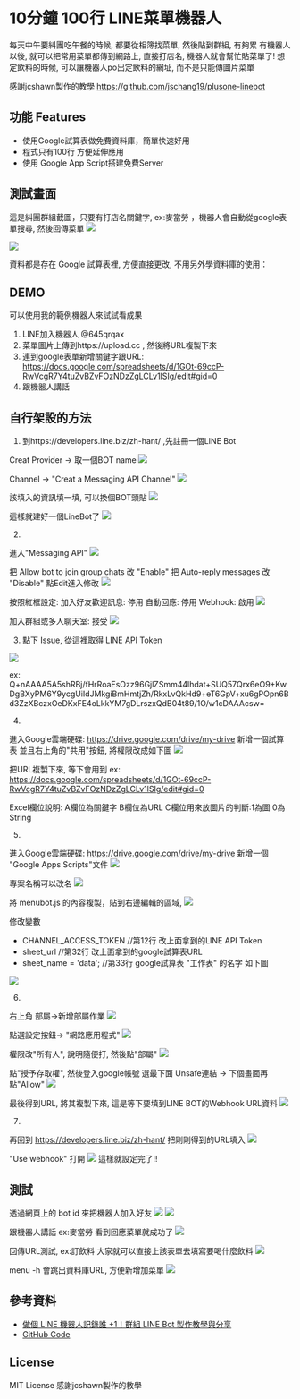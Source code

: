 # 10分鐘 100行 LINE菜單機器人

每天中午要糾團吃午餐的時候, 都要從相簿找菜單, 然後貼到群組, 有夠累
有機器人以後, 就可以把常用菜單都傳到網路上, 直接打店名, 機器人就會幫忙貼菜單了!
想定飲料的時候, 可以讓機器人po出定飲料的網址, 而不是只能傳圖片菜單

感謝jcshawn製作的教學
https://github.com/jschang19/plusone-linebot

## 功能 Features

- 使用Google試算表做免費資料庫，簡單快速好用
- 程式只有100行 方便延伸應用
- 使用 Google App Script搭建免費Server

## 測試畫面
這是糾團群組截圖，只要有打店名關鍵字, ex:麥當勞 ，機器人會自動從google表單搜尋, 然後回傳菜單
<img src ="https://upload.cc/i1/2022/11/08/v7hjew.png">

<img src ="https://upload.cc/i1/2022/11/08/02esmU.png">

資料都是存在 Google 試算表裡, 方便直接更改, 不用另外學資料庫的使用：

## DEMO
可以使用我的範例機器人來試試看成果
1. LINE加入機器人 @645qrqax
2. 菜單圖片上傳到https://upload.cc , 然後將URL複製下來
3. 連到google表單新增關鍵字跟URL: https://docs.google.com/spreadsheets/d/1GOt-69ccP-RwVcgR7Y4tuZvBZvFOzNDzZgLCLv1lSIg/edit#gid=0
4. 跟機器人講話

## 自行架設的方法
1. 到https://developers.line.biz/zh-hant/ ,先註冊一個LINE Bot

Creat Provider -> 取一個BOT name
<img src ="https://upload.cc/i1/2022/11/08/aXZpYt.png">

Channel -> "Creat a Messaging API Channel"
<img src ="https://upload.cc/i1/2022/11/08/OW7snA.png">

該填入的資訊填一填, 可以換個BOT頭貼
<img src ="https://upload.cc/i1/2022/11/08/pre97g.png">

這樣就建好一個LineBot了
<img src ="https://upload.cc/i1/2022/11/08/6avoux.png">

2.
進入"Messaging API"
<img src ="https://upload.cc/i1/2022/11/08/gMwlTy.png">

把 Allow bot to join group chats 改 "Enable"
把 Auto-reply messages 改 "Disable"
點Edit進入修改
<img src ="https://upload.cc/i1/2022/11/08/ldoWF8.png">

按照紅框設定:
加入好友歡迎訊息: 停用
自動回應: 停用
Webhook: 啟用
<img src ="https://upload.cc/i1/2022/11/08/2C3Vmj.png">

加入群組或多人聊天室: 接受
<img src ="https://upload.cc/i1/2022/11/08/DkmFCN.png">

3. 點下 Issue, 從這裡取得 LINE API Token
<img src ="https://upload.cc/i1/2022/11/08/t1Gd97.png">

ex: 
Q+nAAAA5A5shRBj/fHrRoaEsOzz96GjlZSmm44lhdat+SUQ57Qrx6eO9+KwDgBXyPM6Y9ycgUiIdJMkgiBmHmtjZh/RkxLvQkHd9+eT6GpV+xu6gPOpn6Bd3ZzXBczxOeDKxFE4oLkkYM7gDLrszxQdB04t89/1O/w1cDAAAcsw=

4.
進入Google雲端硬碟: https://drive.google.com/drive/my-drive
新增一個試算表
並且右上角的"共用"按鈕, 將權限改成如下圖
<img src ="https://upload.cc/i1/2022/11/08/wHSPs3.png">

把URL複製下來, 等下會用到
ex:
https://docs.google.com/spreadsheets/d/1GOt-69ccP-RwVcgR7Y4tuZvBZvFOzNDzZgLCLv1lSIg/edit#gid=0

Excel欄位說明:
A欄位為關鍵字 B欄位為URL C欄位用來放圖片的判斷:1為圖 0為String

5.
進入Google雲端硬碟: https://drive.google.com/drive/my-drive
新增一個 "Google Apps Scripts"文件
<img src ="https://upload.cc/i1/2022/11/08/Z10pdw.png">

專案名稱可以改名
<img src ="https://upload.cc/i1/2022/11/08/C80oQi.png">

將 menubot.js 的內容複製，貼到右邊編輯的區域,
<img src ="https://upload.cc/i1/2022/11/08/cN0daV.png">

修改變數
- CHANNEL_ACCESS_TOKEN //第12行 改上面拿到的LINE API Token
- sheet_url //第32行 改上面拿到的google試算表URL
- sheet_name = 'data'; //第33行 google試算表 "工作表" 的名字 如下圖
<img src ="https://upload.cc/i1/2022/11/08/oVSsTu.png">

6.
右上角 部屬->新增部屬作業
<img src ="https://upload.cc/i1/2022/11/08/cN0daV.png">

點選設定按鈕-> "網路應用程式"
<img src ="https://upload.cc/i1/2022/11/08/nVDP72.png">

權限改"所有人", 說明隨便打, 然後點"部屬"
<img src ="https://upload.cc/i1/2022/11/08/ERNBOs.png">

點"授予存取權", 然後登入google帳號
選最下面 Unsafe連結 -> 下個畫面再點"Allow"
<img src ="https://upload.cc/i1/2022/11/08/5faroW.png">

最後得到URL, 將其複製下來, 這是等下要填到LINE BOT的Webhook URL資料
<img src ="https://upload.cc/i1/2022/11/08/GwqJ2F.png">

7.
再回到 https://developers.line.biz/zh-hant/ 
把剛剛得到的URL填入
<img src ="https://upload.cc/i1/2022/11/08/ykRPn8.png">

"Use webhook" 打開
<img src ="https://upload.cc/i1/2022/11/08/cZwMa4.png">
這樣就設定完了!!

## 測試
透過網頁上的 bot id 來把機器人加入好友
<img src ="https://upload.cc/i1/2022/11/08/N8inEt.png">
<img src ="https://upload.cc/i1/2022/11/08/maMJhF.png">

跟機器人講話 ex:麥當勞
看到回應菜單就成功了
<img src ="https://upload.cc/i1/2022/11/08/v7hjew.png">

回傳URL測試, ex:訂飲料
大家就可以直接上該表單去填寫要喝什麼飲料
<img src ="https://upload.cc/i1/2022/11/08/02esmU.png">

menu -h 會跳出資料庫URL, 方便新增加菜單
<img src ="https://upload.cc/i1/2022/11/08/AOlFkI.png">

## 參考資料
- [做個 LINE 機器人記錄誰 +1！群組 LINE Bot 製作教學與分享](https://jcshawn.com/addone-linebot/)
- [GitHub Code](https://github.com/jschang19/plusone-linebot)

## License
MIT License
感謝jcshawn製作的教學

